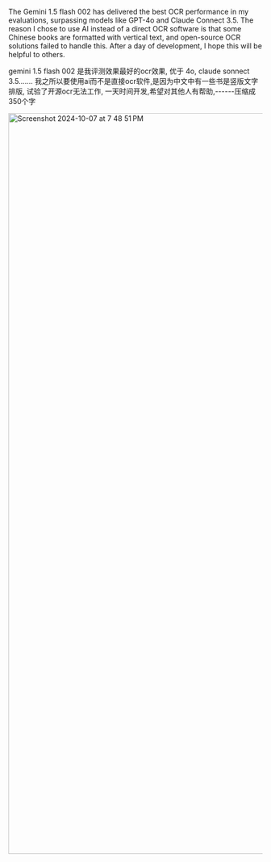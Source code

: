 The Gemini 1.5 flash 002 has delivered the best OCR performance in my evaluations, surpassing models like GPT-4o and Claude Connect 3.5. The reason I chose to use AI instead of a direct OCR software is that some Chinese books are formatted with vertical text, and open-source OCR solutions failed to handle this. After a day of development, I hope this will be helpful to others.

gemini 1.5 flash 002 是我评测效果最好的ocr效果,  优于 4o, claude sonnect 3.5.......  我之所以要使用ai而不是直接ocr软件,是因为中文中有一些书是竖版文字排版,  试验了开源ocr无法工作,  一天时间开发,希望对其他人有帮助,------压缩成350个字

<img width="1470" alt="Screenshot 2024-10-07 at 7 48 51 PM" src="https://github.com/user-attachments/assets/87e9eb9b-23f1-4ef6-a75a-49107d0b57fb">


